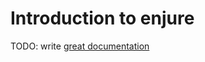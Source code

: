# Introduction to enjure

TODO: write [great documentation](http://jacobian.org/writing/what-to-write/)
